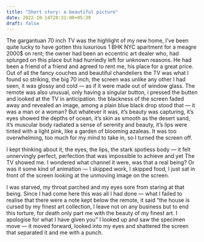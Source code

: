 ```yaml
---
title: "Short story: a beautiful picture"
date: 2022-10-14T20:31:00+05:30
draft: false
---
```


The gargantuan 70 inch TV was the highlight of my new home, I’ve been quite lucky to have gotten this luxurious 1 BHK NYC apartment for a meagre 2000$ on rent; the owner had been an eccentric art dealer who, had splurged on this place but had hurriedly left for unknown reasons. He had been a friend of a friend and agreed to rent me, his place for a great price. Out of all the fancy couches and beautiful chandeliers the TV was what I found so striking, the big 70 inch, the screen was unlike any other I had seen, it was glossy and cold — as if it were made out of window glass. The remote was also unusual, only having a singular button, i pressed the butten and looked at the TV in anticipation. the blackness of the screen faded away and revealed an image, among a plain blue black drop stood that — it was a man or a woman? But whatever it was, it’s beauty was capturing, it’s eyes showed the depths of ocean, it’s skin as smooth as the desert sand, it’s muscular body radiated a sense of serenity and beauty, it’s lips were tinted with a light pink, like a garden of blooming azaleas. It was too overwhelming, too much for my mind to take in, so I turned the screen off.

I kept thinking about it, the eyes, the lips, the stark spotless body — it felt unnervingly perfect, perfection that was impossible to achieve and yet The TV showed me. I wondered what channel it were, was that a real being? Or was it some kind of animation — I skipped work, I skipped food, I just sat in front of the screen looking at the unmoving image on the screen. 

I was starved, my throat parched and my eyes sore from staring at that being. Since I had come here this was all I had done — what I failed to realise that there were a note kept below the remote, it said “the house is cursed by my finest art collection, I leave not on any business but to end this torture, for death only part me with the beauty of my finest art. I apologise for what I have given you” I looked up and saw the specimen move — it moved forward, looked into my eyes and shattered the screen that separated it and me with a punch. 
